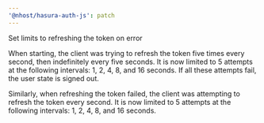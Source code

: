 ```yaml
---
'@nhost/hasura-auth-js': patch
---
```


Set limits to refreshing the token on error

When starting, the client was trying to refresh the token five times every second, then indefinitely every five seconds.
It is now limited to 5 attempts at the following intervals: 1, 2, 4, 8, and 16 seconds. If all these attempts fail, the user state is signed out.

Similarly, when refreshing the token failed, the client was attempting to refresh the token every second.
It is now limited to 5 attempts at the following intervals: 1, 2, 4, 8, and 16 seconds.
